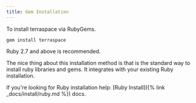 ```yaml
---
title: Gem Installation
---
```


To install terraspace via RubyGems.

    gem install terraspace

Ruby 2.7 and above is recommended.

The nice thing about this installation method is that is the standard way to install ruby libraries and gems. It  integrates with your existing Ruby installation.

If you're looking for Ruby installation help: [Ruby Install]({% link _docs/install/ruby.md %}) docs.
